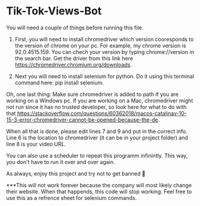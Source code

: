 # Tik-Tok-Views-Bot

You will need a couple of things before running this file.

1. First, you will need to install chromedriver 
which version cooresponds to the version of chrome on your pc. For example, my chrome version is 92.0.4515.159.
You can chech your version by typing chrome://version in the search bar. Get the driver from this link here
https://chromedriver.chromium.org/downloads. 

2. Next you will need to install selenium for python. Do it using
this terminal command here: pip install selenium. 

Oh, one last thing: Make sure chromedriver is added to path if you are working on a Windows pc. If you are working 
on a Mac, chromedriver might not run since it has no trusted developer, so look here for what to do with that https://stackoverflow.com/questions/60362018/macos-catalinav-10-15-3-error-chromedriver-cannot-be-opened-because-the-de.

When all that is done, please edit lines 7 and 9 and put in the correct info. Line 6 is the location to chromedriver (it can be in your project folder) and
line 8 is your video URL.

You can also use a scheduler to repeat this programm infinintly. This way, you don't have to run it over and over again.

As always, enjoy this project and try not to get banned 🙂




***This will not work forever because the company will most likely change their website. When that happends, this code will stop working. Feel free to use this as a refrence
sheet for selenium commands.
